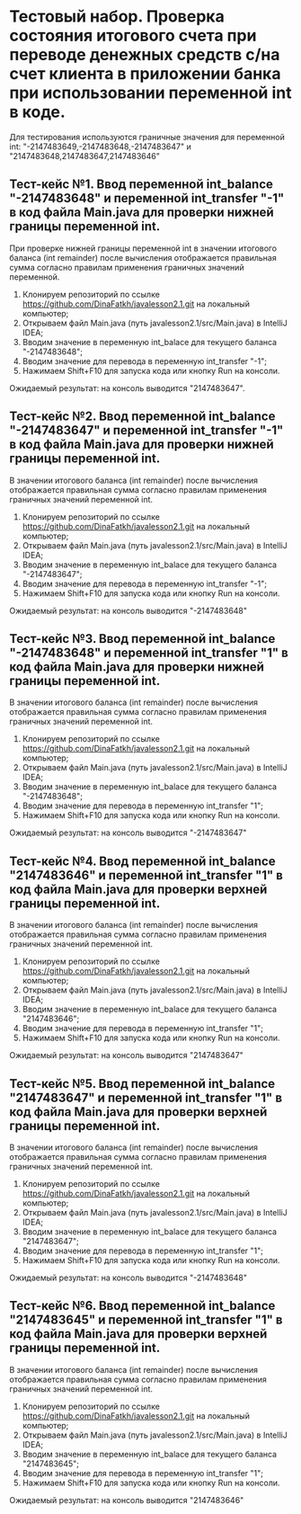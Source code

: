 # Тестовый набор. Проверка состояния итогового счета при переводе денежных средств c/на счет клиента в приложении банка при использовании переменной int в коде.

Для тестирования используются граничные значения для переменной int: "-2147483649,-2147483648,-2147483647" и "2147483648,2147483647,2147483646"

## Тест-кейс №1. Ввод переменной int_balance "-2147483648" и переменной int_transfer "-1" в код файла Main.java для проверки нижней границы переменной int.

При проверке нижней границы переменной int в значении итогового баланса (int remainder) после вычисления отображается правильная сумма согласно правилам применения граничных значений переменной.

1. Клонируем репозиторий по ссылке https://github.com/DinaFatkh/javalesson2.1.git на локальный компьютер;
2. Открываем файл Main.java (путь javalesson2.1/src/Main.java) в IntelliJ IDEA;
3. Вводим значение в переменную int_balace для текущего баланса "-2147483648";
4. Вводим значение для перевода в переменную int_transfer "-1";
5. Нажимаем Shift+F10 для запуска кода или кнопку Run на консоли.

Ожидаемый результат: на консоль выводится "2147483647".

## Тест-кейс №2. Ввод переменной int_balance "-2147483647" и переменной int_transfer "-1" в код файла Main.java для проверки нижней границы переменной int.

В значении итогового баланса (int remainder) после вычисления отображается правильная сумма согласно правилам применения граничных значений переменной int.

1. Клонируем репозиторий по ссылке https://github.com/DinaFatkh/javalesson2.1.git на локальный компьютер;
2. Открываем файл Main.java (путь javalesson2.1/src/Main.java) в IntelliJ IDEA;
3. Вводим значение в переменную int_balace для текущего баланса "-2147483647";
4. Вводим значение для перевода в переменную int_transfer "-1";
5. Нажимаем Shift+F10 для запуска кода или кнопку Run на консоли.

Ожидаемый результат: на консоль выводится "-2147483648"

## Тест-кейс №3. Ввод переменной int_balance "-2147483648" и переменной int_transfer "1" в код файла Main.java для проверки нижней границы переменной int.

В значении итогового баланса (int remainder) после вычисления отображается правильная сумма согласно правилам применения граничных значений переменной int.

1. Клонируем репозиторий по ссылке https://github.com/DinaFatkh/javalesson2.1.git на локальный компьютер;
2. Открываем файл Main.java (путь javalesson2.1/src/Main.java) в IntelliJ IDEA;
3. Вводим значение в переменную int_balace для текущего баланса "-2147483648";
4. Вводим значение для перевода в переменную int_transfer "1";
5. Нажимаем Shift+F10 для запуска кода или кнопку Run на консоли.

Ожидаемый результат: на консоль выводится "-2147483647"

## Тест-кейс №4. Ввод переменной int_balance "2147483646" и переменной int_transfer "1" в код файла Main.java для проверки верхней границы переменной int.

В значении итогового баланса (int remainder) после вычисления отображается правильная сумма согласно правилам применения граничных значений переменной int.

1. Клонируем репозиторий по ссылке https://github.com/DinaFatkh/javalesson2.1.git на локальный компьютер;
2. Открываем файл Main.java (путь javalesson2.1/src/Main.java) в IntelliJ IDEA;
3. Вводим значение в переменную int_balace для текущего баланса "2147483646";
4. Вводим значение для перевода в переменную int_transfer "1";
5. Нажимаем Shift+F10 для запуска кода или кнопку Run на консоли.

Ожидаемый результат: на консоль выводится "2147483647"

## Тест-кейс №5. Ввод переменной int_balance "2147483647" и переменной int_transfer "1" в код файла Main.java для проверки верхней границы переменной int.

В значении итогового баланса (int remainder) после вычисления отображается правильная сумма согласно правилам применения граничных значений переменной int.

1. Клонируем репозиторий по ссылке https://github.com/DinaFatkh/javalesson2.1.git на локальный компьютер;
2. Открываем файл Main.java (путь javalesson2.1/src/Main.java) в IntelliJ IDEA;
3. Вводим значение в переменную int_balace для текущего баланса "2147483647";
4. Вводим значение для перевода в переменную int_transfer "1";
5. Нажимаем Shift+F10 для запуска кода или кнопку Run на консоли.

Ожидаемый результат: на консоль выводится "-2147483648"

## Тест-кейс №6. Ввод переменной int_balance "2147483645" и переменной int_transfer "1" в код файла Main.java для проверки верхней границы переменной int.

В значении итогового баланса (int remainder) после вычисления отображается правильная сумма согласно правилам применения граничных значений переменной int.

1. Клонируем репозиторий по ссылке https://github.com/DinaFatkh/javalesson2.1.git на локальный компьютер;
2. Открываем файл Main.java (путь javalesson2.1/src/Main.java) в IntelliJ IDEA;
3. Вводим значение в переменную int_balace для текущего баланса "2147483645";
4. Вводим значение для перевода в переменную int_transfer "1";
5. Нажимаем Shift+F10 для запуска кода или кнопку Run на консоли.

Ожидаемый результат: на консоль выводится "2147483646"